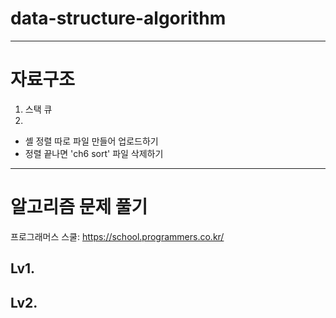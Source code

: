 # data-structure-algorithm

---
# 자료구조
1. 스택 큐
2. 

- 셸 정렬 따로 파일 만들어 업로드하기
- 정렬 끝나면 'ch6 sort' 파일 삭제하기

---
# 알고리즘 문제 풀기


프로그래머스 스쿨: https://school.programmers.co.kr/
## Lv1.
## Lv2.
